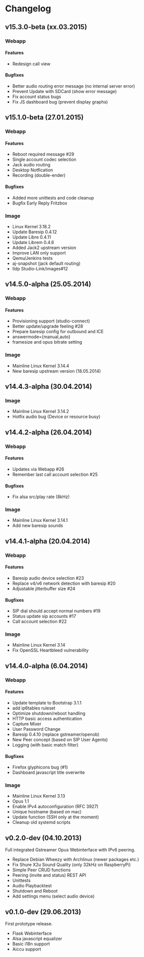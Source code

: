 # Changelog

## v15.3.0-beta (xx.03.2015)

### Webapp

#### Features

- Redesign call view

#### Bugfixes

- Better audio routing error message (no internal server error)
- Prevent Update with SDCard (show error message)
- Fix account status bugs
- Fix JS dashboard bug (prevent display graphs)


## v15.1.0-beta (27.01.2015)

### Webapp

#### Features

- Reboot required message #29
- Single account codec selection
- Jack audio routing
- Desktop Notfication
- Recording (double-ender)

#### Bugfixes

- Added more unittests and code cleanup
- Bugfix Early Reply Fritzbox

### Image

- Linux Kernel 3.18.2
- Update Baresip 0.4.12
- Update Libre 0.4.11
- Update Librem 0.4.6
- Added Jack2 upstream version
- Improve LAN only support
- Qemu/Jenkins tests
- aj-snapshot (jack default routing)
- lldp Studio-Link/images#12


## v14.5.0-alpha (25.05.2014)

### Webapp

#### Features

- Provisioning support (studio-connect)
- Better update/upgrade feeling #28
- Prepare baresip config for outbound and ICE
- answermode={manual,auto}
- framesize and opus bitrate setting

### Image

- Mainline Linux Kernel 3.14.4
- New baresip upstream version (18.05.2014)


## v14.4.3-alpha (30.04.2014)

### Image

- Mainline Linux Kernel 3.14.2
- Hotfix audio bug (Device or resource busy)


## v14.4.2-alpha (26.04.2014)

### Webapp

#### Features

- Updates via Webapp #26
- Remember last call account selection #25

#### Bugfixes

- Fix alsa src/play rate (8kHz)

### Image

- Mainline Linux Kernel 3.14.1
- Add new baresip sounds


## v14.4.1-alpha (20.04.2014)

### Webapp

#### Features

- Baresip audio device selection #23
- Replace v4/v6 network detection with baresip #20
- Adjustable jitterbuffer size #24

#### Bugfixes

- SIP dial should accept normal numbers #19
- Status update sip accounts #17
- Call account selection #22

### Image

- Mainline Linux Kernel 3.14
- Fix OpenSSL Heartbleed vulnerability


## v14.4.0-alpha (6.04.2014)

### Webapp

#### Features

- Update template to Bootstrap 3.1.1
- add ip6tables ruleset
- Optimize shutdown/reboot handling
- HTTP basic access authentication
- Capture Mixer
- User Password Change
- Baresip 0.4.10 (replace gstreamer/openob)
- New Peer concept (based on SIP User Agents)
- Logging (with basic match filter)

#### Bugfixes

- Firefox glyphicons bug (#1)
- Dashboard javascript title overwrite

### Image

- Mainline Linux Kernel 3.13
- Opus 1.1
- Enable IPv4 autoconfiguration (RFC 3927)
- Unique hostname (based on mac)
- Update function (SSH only at the moment)
- Cleanup old systemd scripts


## v0.2.0-dev (04.10.2013)
Full integrated Gstreamer Opus Webinterface with IPv6 peering.

- Replace Debian Wheezy with Archlinux (newer packages etc.)
- Fix Shure X2u Sound Quality (only 32kHz on RaspberryPi)
- Simple Peer CRUD functions
- Peering (invite and status) REST API
- Unittests
- Audio Playbacktest
- Shutdown and Reboot
- Add settings menu (select audio device)


## v0.1.0-dev (29.06.2013)
First prototype release.

- Flask Webinterface
- Alsa javascript equalizer
- Basic i18n support
- Aiccu support
